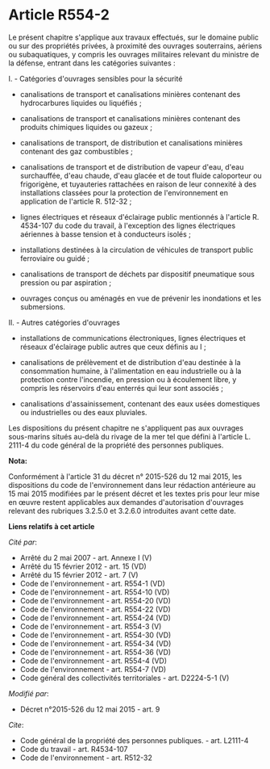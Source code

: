 # Article R554-2

Le présent chapitre s'applique aux travaux effectués, sur le domaine public ou sur des propriétés privées, à proximité des
ouvrages souterrains, aériens ou subaquatiques, y compris les ouvrages militaires relevant du ministre de la défense, entrant
dans les catégories suivantes : 

I. - Catégories d'ouvrages sensibles pour la sécurité

- canalisations de transport et canalisations minières contenant des hydrocarbures liquides ou liquéfiés ;

- canalisations de transport et canalisations minières contenant des produits chimiques liquides ou gazeux ;

- canalisations de transport, de distribution et canalisations minières contenant des gaz combustibles ;

- canalisations de transport et de distribution de vapeur d'eau, d'eau surchauffée, d'eau chaude, d'eau glacée et de tout
fluide caloporteur ou frigorigène, et tuyauteries rattachées en raison de leur connexité à des installations classées pour la
protection de l'environnement en application de l'article R. 512-32 ;

- lignes électriques et réseaux d'éclairage public mentionnés à l'article R. 4534-107 du code du travail, à l'exception des
lignes électriques aériennes à basse tension et à conducteurs isolés ;

- installations destinées à la circulation de véhicules de transport public ferroviaire ou guidé ;

- canalisations de transport de déchets par dispositif pneumatique sous pression ou par aspiration ;

- ouvrages conçus ou aménagés en vue de prévenir les inondations et les submersions. 

II. - Autres catégories d'ouvrages

- installations de communications électroniques, lignes électriques et réseaux d'éclairage public autres que ceux définis au
I ;

- canalisations de prélèvement et de distribution d'eau destinée à la consommation humaine, à l'alimentation en eau
industrielle ou à la protection contre l'incendie, en pression ou à écoulement libre, y compris les réservoirs d'eau enterrés
qui leur sont associés ;

- canalisations d'assainissement, contenant des eaux usées domestiques ou industrielles ou des eaux pluviales. 

Les dispositions du présent chapitre ne s'appliquent pas aux ouvrages sous-marins situés au-delà du rivage de la mer tel que
défini à l'article L. 2111-4 du code général de la propriété des personnes publiques.

**Nota:**

Conformément à l'article 31 du décret n° 2015-526 du 12 mai 2015, les dispositions du code de l'environnement dans leur
rédaction antérieure au 15 mai 2015 modifiées par le présent décret et les textes pris pour leur mise en œuvre restent
applicables aux demandes d'autorisation d'ouvrages relevant des rubriques 3.2.5.0 et 3.2.6.0 introduites avant cette date.

**Liens relatifs à cet article**

_Cité par_:

  - Arrêté du 2 mai 2007 - art. Annexe I (V)
  - Arrêté du 15 février 2012 - art. 15 (VD)
  - Arrêté du 15 février 2012 - art. 7 (V)
  - Code de l'environnement - art. R554-1 (VD)
  - Code de l'environnement - art. R554-10 (VD)
  - Code de l'environnement - art. R554-20 (VD)
  - Code de l'environnement - art. R554-22 (VD)
  - Code de l'environnement - art. R554-24 (VD)
  - Code de l'environnement - art. R554-3 (V)
  - Code de l'environnement - art. R554-30 (VD)
  - Code de l'environnement - art. R554-34 (VD)
  - Code de l'environnement - art. R554-36 (VD)
  - Code de l'environnement - art. R554-4 (VD)
  - Code de l'environnement - art. R554-7 (VD)
  - Code général des collectivités territoriales - art. D2224-5-1 (V)

_Modifié par_:

  - Décret n°2015-526 du 12 mai 2015 - art. 9

_Cite_:

  - Code général de la propriété des personnes publiques. - art. L2111-4
  - Code du travail - art. R4534-107
  - Code de l'environnement - art. R512-32
